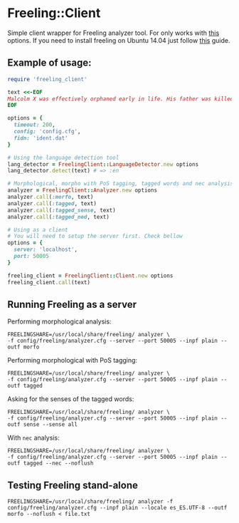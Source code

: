# Freeling::Client

Simple client wrapper for Freeling analyzer tool. For only works with [this](http://nlp.lsi.upc.edu/freeling/doc/userman/html/node91.html) options. If you need to install freeling on Ubuntu 14.04 just follow [this](https://gist.github.com/malev/d6a8b51c2ae0a762ab1d) guide.

## Example of usage:

```ruby
require 'freeling_client'

text <<-EOF
Malcolm X was effectively orphaned early in life. His father was killed when he was six and his mother was placed in a mental hospital when he was thirteen, after which he lived in a series of foster homes.
EOF

options = {
  timeout: 200,
  config: 'config.cfg',
  fidn: 'ident.dat'
}

# Using the language detection tool
lang_detector = FreelingClient::LanguageDetector.new options
lang_detector.detect(text) # => :en

# Morphological, morpho with PoS tagging, tagged words and nec analysis
analyzer = FreelingClient::Analyzer.new options
analyzer.call(:morfo, text)
analyzer.call(:tagged, text)
analyzer.call(:tagged_sense, text)
analyzer.call(:tagged_ned, text)

# Using as a client
# You will need to setup the server first. Check bellow
options = {
  server: 'localhost',
  port: 50005
}

freeling_client = FreelingClient::Client.new options
freeling_client.call(text)
```

## Running Freeling as a server

Performing morphological analysis:

    FREELINGSHARE=/usr/local/share/freeling/ analyzer \
    -f config/freeling/analyzer.cfg --server --port 50005 --inpf plain --outf morfo

Performing morphological with PoS tagging:

    FREELINGSHARE=/usr/local/share/freeling/ analyzer \
    -f config/freeling/analyzer.cfg --server --port 50005 --inpf plain --outf tagged

Asking for the senses of the tagged words:

    FREELINGSHARE=/usr/local/share/freeling/ analyzer \
    -f config/freeling/analyzer.cfg --server --port 50005 --inpf plain --outf sense --sense all

With `nec` analysis:

    FREELINGSHARE=/usr/local/share/freeling/ analyzer \
    -f config/freeling/analyzer.cfg --server --port 50005 --inpf plain --outf tagged --nec --noflush

## Testing Freeling stand-alone

    FREELINGSHARE=/usr/local/share/freeling/ analyzer -f config/freeling/analyzer.cfg --inpf plain --locale es_ES.UTF-8 --outf morfo --noflush < file.txt
